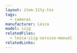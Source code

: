 ```yaml
---
layout: item.11ty.tsx
tags:
  - cameras
manufacturer: Leica
model: iiig
relatedFiles:
  - leica-iiig-service-manual
relatedLinks:
---
```

